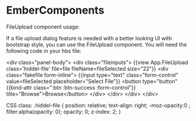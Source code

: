 EmberComponents
===============

FileUpload component usage:

If a file upload dialog feature is needed with a better looking UI with bootstrap style, you can use the FileUpload component. You will need the following code in your hbs file: 

&lt;div class="panel-body"&gt;
  &lt;div class="fileinputs"&gt;
      {{view App.FileUpload class='hiddel-file' file=file fileName=fileSelected size="22"}}
      &lt;div class="fakefile form-inline"&gt;
        {{input type="text" class="form-control" value=fileSelected placeholder="Select File"}}
        &lt;button type="button" {{bind-attr class=":btn :btn-success :form-control"}} title="Browse"&gt;Browse&lt;/button&gt;
      &lt;/div&gt;
    &lt;/div&gt;
  &lt;/div&gt;
&lt;/div&gt;

CSS class: 
.hiddel-file {
       position: relative;
       text-align: right;
       -moz-opacity:0 ;
       filter:alpha(opacity: 0);
       opacity: 0;
       z-index: 2;
}
